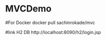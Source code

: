 
# MVCDemo

#For Docker 
docker pull sachinrokade/mvc

#link H2 DB
http://localhost:8090/h2/login.jsp
